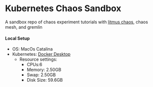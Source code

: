 # Kubernetes Chaos Sandbox
A sandbox repo of chaos experiment tutorials with [litmus chaos](https://litmuschaos.io/), chaos mesh, and gremlin 

#### Local Setup

- OS: MacOs Catalina 
- Kubernetes: [Docker Desktop](https://www.docker.com/products/docker-desktop)
  - Resource settings:
    - CPUs:6
    - Memory: 2.50GB
    - Swap: 2.50GB
    - Disk Size: 59.6GB
  